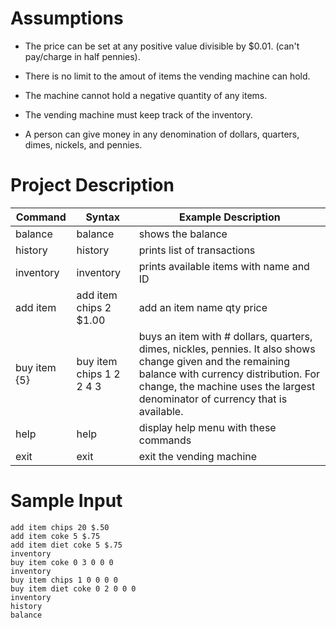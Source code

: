# Assumptions

- The price can be set at any positive value divisible by $0.01. (can't pay/charge in half pennies).

- There is no limit to the amout of items the vending machine can hold.

- The machine cannot hold a negative quantity of any items.

- The vending machine must keep track of the inventory.

- A person can give money in any denomination of dollars, quarters, dimes, nickels, and pennies.

# Project Description

Command  | Syntax  | Example Description  |
| ------ | ------- | -------------------- |
balance	| balance | shows the balance |
history	| history | prints list of transactions |
inventory | inventory | prints available items with name and ID |
add item <str> <int> <float> | add item chips 2 $1.00 | add an item name qty price |
buy item <str> {5}<int>	| buy item chips 1 2 2 4 3 | buys an item with # dollars, quarters, dimes, nickles, pennies. It also shows change given and the remaining balance with currency distribution. For change, the machine uses the largest denominator of currency that is available. |
help  | help  | display help menu with these commands |
exit  | exit  | exit the vending machine |

# Sample Input

    add item chips 20 $.50
    add item coke 5 $.75
    add item diet coke 5 $.75
    inventory
    buy item coke 0 3 0 0 0
    inventory
    buy item chips 1 0 0 0 0
    buy item diet coke 0 2 0 0 0
    inventory
    history
    balance
